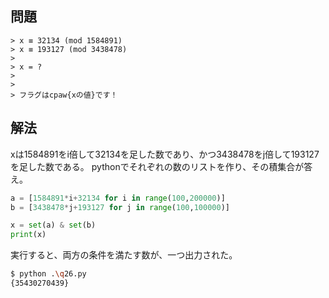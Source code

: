 ## 問題

```text
> x ≡ 32134 (mod 1584891)
> x ≡ 193127 (mod 3438478)
> 
> x = ?
> 
> 
> フラグはcpaw{xの値}です！
```

## 解法

xは1584891をi倍して32134を足した数であり、かつ3438478をj倍して193127を足した数である。
pythonでそれぞれの数のリストを作り、その積集合が答え。

```python
a = [1584891*i+32134 for i in range(100,200000)]
b = [3438478*j+193127 for j in range(100,100000)]

x = set(a) & set(b)
print(x)
```

実行すると、両方の条件を満たす数が、一つ出力された。

```bash
$ python .\q26.py
{35430270439}
```